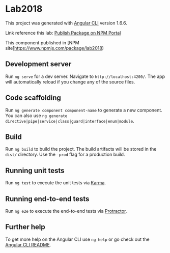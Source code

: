 # Lab2018

This project was generated with [Angular CLI](https://github.com/angular/angular-cli) version 1.6.6.

Link reference this lab: [Publish Package on NPM Portal](https://imasters.com.br/desenvolvimento/publicando-modulo-angular-4-no-npm/?trace=1519021197&source=single)

This component published in [NPM site]https://www.npmjs.com/package/lab2018)

## Development server

Run `ng serve` for a dev server. Navigate to `http://localhost:4200/`. The app will automatically reload if you change any of the source files.

## Code scaffolding

Run `ng generate component component-name` to generate a new component. You can also use `ng generate directive|pipe|service|class|guard|interface|enum|module`.

## Build

Run `ng build` to build the project. The build artifacts will be stored in the `dist/` directory. Use the `-prod` flag for a production build.

## Running unit tests

Run `ng test` to execute the unit tests via [Karma](https://karma-runner.github.io).

## Running end-to-end tests

Run `ng e2e` to execute the end-to-end tests via [Protractor](http://www.protractortest.org/).

## Further help

To get more help on the Angular CLI use `ng help` or go check out the [Angular CLI README](https://github.com/angular/angular-cli/blob/master/README.md).
